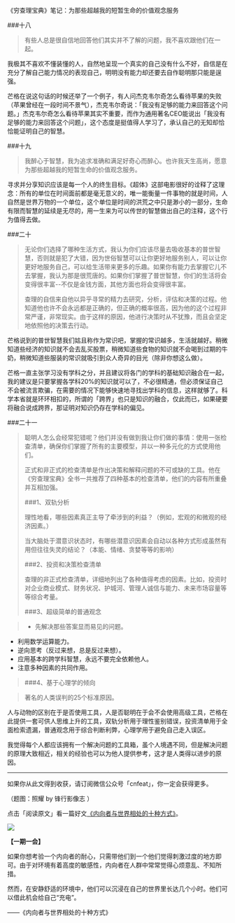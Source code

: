 
《穷查理宝典》笔记：为那些超越我的短暂生命的价值观念服务

###十八

>有些人总是很自信地回答他们其实并不了解的问题，我不喜欢跟他们在一起。

我极其不喜欢不懂装懂的人，自然地呈现一个真实的自己没有什么不好，自信是在充分了解自己能力情况的表现自己，明明没有能力却还要去自作聪明那只能是逞强。

芒格在说这句话的时候还举了一个例子，有人问杰克韦尔奇怎么看待苹果的失败（苹果曾经在一段时间不景气），杰克韦尔奇说：「我没有足够的能力来回答这个问题。」杰克韦尔奇怎么看待苹果其实不重要，而作为通用著名CEO能说出「我没有足够的能力来回答这个问题」，这个态度是挺值得人学习了，承认自己的无知却恰恰能证明自己的智慧。

###十九

>我醉心于智慧，我为追求准确和满足好奇心而醉心。也许我天生高尚，愿意为那些超越我的短暂生命的价值观念服务。

寻求并分享知识应该是每一个人的终生目标。《超体》这部电影很好的诠释了这理念：所有的单位在时间面前都是毫无意义的，唯一能衡量一件事物的就是时间，人自然是世界万物的一个单位，这个单位是时间的洪荒之中只是渺小的一部分，生命有限而智慧的延续是无尽的，用一生来为可以传世的智慧做出自己的注释，这个行为值得去做。

###二十

>无论你们选择了哪种生活方式，我认为你们应该尽量去吸收基本的普世智慧，否则就是犯了大错，因为世俗智慧可以让你更好地服务别人，可以让你更好地服务自己，可以给生活带来更多的乐趣。如果你有能力去掌握它儿不去掌握，我认为那是很荒唐的。如果你们掌握了普世智慧，你们的生活将会变得很丰富--不仅是金钱方面，其他方面也将会变得很丰富。
>
>查理的自信来自他以异乎寻常的精力去研究，分析，评估和决策的过程。他知道他也许不会永远都是正确的，但正确的概率很高，因为他的这个过程非常严谨，非常现实。由于这样的原因，他进行决策时从不犹豫，而且会坚定地依照他的决策去行动。

芒格说到的普世智慧我们姑且称作为常识吧，掌握的常识越多，生活就越好。稍微知道些经济的知识就不会去乱买股票，稍微知道些食物的知识就不会喝到过期的牛奶，稍微知道些服装的常识就吸引到众人奇异的目光（除非你想这么做）。

芒格一直主张学习没有学科之分，并且建议将各门的学科的基础知识融合在一起，我的建议是只要掌握各学科20%的知识就可以了，不必很精通，但必须保证自己不会被流言欺骗，在需要的情况下能够快速地寻找出学科的信息，这样就够了。科学本省就是环环相扣的，所谓的「跨界」也只是知识的融合，仅此而已，如果硬要将融合说成跨界，那证明对知识仍存在学科的偏见。


###二十一

>聪明人怎么会经常犯错呢？他们并没有做到我让你们做的事情：使用一张检查清单，确保你们掌握了所有的主要模型，并以一种多元化的方式使用他们。
>
>正式和非正式的检查清单是作出决策和解释问题的不可或缺的工具。他在《穷查理宝典》全书一共推荐了四种基本的检查清单，他们的内容有所重叠并互相加强。
>
>###1、双轨分析
>
>理性地看，哪些因素真正主导了牵涉到的利益？（例如，宏观的和微观的经济因素。）
>
>当大脑处于潜意识状态时，有哪些潜意识因素会自动以各种方式形成虽然有用但往往失灵的结论？（本能、情绪、贪婪等等的影响）
>
>###2、投资和决策检查清单
>
>查理的非正式检查清单，详细地列出了各种值得考虑的因素。比如，投资时对企业商业模式、财务状况、护城河、管理人诚信与能力、未来市场容量等等综合考量。
>
>###3、超级简单的普通观念

>- 先解决那些答案显而易见的问题。
- 利用数学运算能力。
- 逆向思考（反过来想，总是反过来想）。
- 应用基本的跨学科智慧，永远不要完全依赖他人。
- 注意多种因素的共同作用。

>###4、基于心理学的倾向

>著名的人类误判的25个标准原因。

人与动物的区别在于是否使用工具，人是否聪明在于会不会使用高级工具，芒格在此提供一套可供人思维上升的工具，双轨分析用于理性鉴别错误，投资清单用于全面检索遗漏，普通观念用于综合判断利弊，心理学用于避免自己走入误区。

我觉得每个人都应该拥有一个解决问题的工具箱，虽个人境遇不同，但是解决问题的原理大致相近，相关的经验也可以为他人提供参考，这才是人类得以进步的原因。

----

如果你从此文得到收获，请订阅微信公众号「cnfeat」，你一定会获得更多。

（题图：照耀 by 锋行影像志
）

点击「阅读原文」看一篇好文[《内向者与世界相处的十种方式》](http://www.douban.com/note/453951626/)。

![](http://cnfeat.qiniudn.com/signitrue-2014-11-15.jpg)

**【一期一会】**

如果你想考验一个内向者的耐心，只需带他们到一个他们觉得刺激过度的地方即可。由于对环境有着高度的敏感性，内向者在人群中常常觉得心烦意乱、不知所措。

然而，在安静舒适的环境中，他们可以沉浸在自己的世界里长达几个小时。他们可以借此机会给自己“充电”。

——《内向者与世界相处的十种方式》

